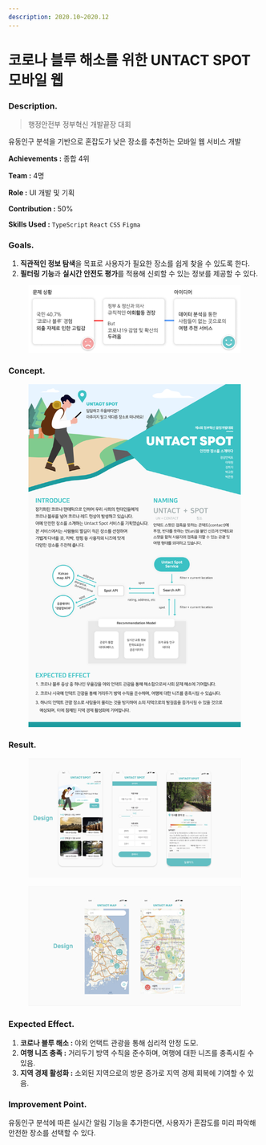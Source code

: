 ```yaml
---
description: 2020.10~2020.12
---
```


# 코로나 블루 해소를 위한 UNTACT SPOT 모바일 웹

### **Description.**&#x20;

> 행정안전부 정부혁신 개발끝장 대회

유동인구 분석을 기반으로 혼잡도가 낮은 장소를 추천하는 모바일 웹 서비스 개발



**Achievements :** 종합 4위

**Team :** 4명

**Role :** UI 개발 및 기획

**Contribution :** 50%

**Skills Used :** `TypeScript` `React` `CSS` `Figma`



### Goals.

1. **직관적인 정보 탐색**을 목표로 사용자가 필요한 장소를 쉽게 찾을 수 있도록 한다.
2. **필터링 기능**과 **실시간 안전도 평가**를 적용해 신뢰할 수 있는 정보를 제공할 수 있다.

<figure><img src="../.gitbook/assets/UntactSpot-Goals.png" alt=""><figcaption></figcaption></figure>

### **Concept.**

<figure><img src="../.gitbook/assets/UntactSpot-Poster.png" alt=""><figcaption></figcaption></figure>

### **Result.**

<figure><img src="../.gitbook/assets/UntactSpot-Design1.png" alt=""><figcaption></figcaption></figure>

<figure><img src="../.gitbook/assets/UntactSpot-Design2.png" alt=""><figcaption></figcaption></figure>

### **Expected Effect.**

1. **코로나 블루 해소 :** 야외 언택트 관광을 통해 심리적 안정 도모.
2. **여행 니즈 충족 :** 거리두기 방역 수칙을 준수하며, 여행에 대한 니즈를 충족시킬 수 있음.
3. **지역 경제 활성화 :** 소외된 지역으로의 방문 증가로 지역 경제 회복에 기여할 수 있음.



### **Improvement Point.**

유동인구 분석에 따른 실시간 알림 기능을 추가한다면, 사용자가 혼잡도를 미리 파악해 안전한 장소를 선택할 수 있다.
